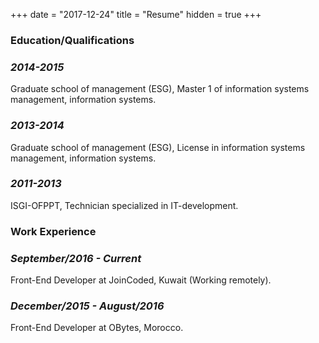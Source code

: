+++
date = "2017-12-24"
title = "Resume"
hidden = true
+++

### **Education/Qualifications**

### ***2014-2015***
Graduate school of management (ESG), Master 1 of information systems management, information systems.
### ***2013-2014***
Graduate school of management (ESG), License in information systems management, information systems.
### ***2011-2013*** 
ISGI-OFPPT, Technician specialized in IT-development.

### **Work Experience**

### ***September/2016 - Current***
Front-End Developer at JoinCoded, Kuwait (Working remotely).
### ***December/2015 - August/2016***
Front-End Developer at OBytes, Morocco.
